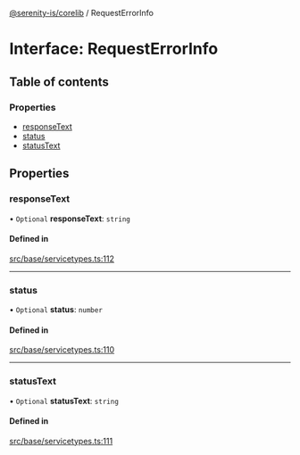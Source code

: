 [@serenity-is/corelib](../README.md) / RequestErrorInfo

# Interface: RequestErrorInfo

## Table of contents

### Properties

- [responseText](RequestErrorInfo.md#responsetext)
- [status](RequestErrorInfo.md#status)
- [statusText](RequestErrorInfo.md#statustext)

## Properties

### responseText

• `Optional` **responseText**: `string`

#### Defined in

[src/base/servicetypes.ts:112](https://github.com/serenity-is/serenity/blob/master/packages/corelib/src/base/servicetypes.ts#L112)

___

### status

• `Optional` **status**: `number`

#### Defined in

[src/base/servicetypes.ts:110](https://github.com/serenity-is/serenity/blob/master/packages/corelib/src/base/servicetypes.ts#L110)

___

### statusText

• `Optional` **statusText**: `string`

#### Defined in

[src/base/servicetypes.ts:111](https://github.com/serenity-is/serenity/blob/master/packages/corelib/src/base/servicetypes.ts#L111)
